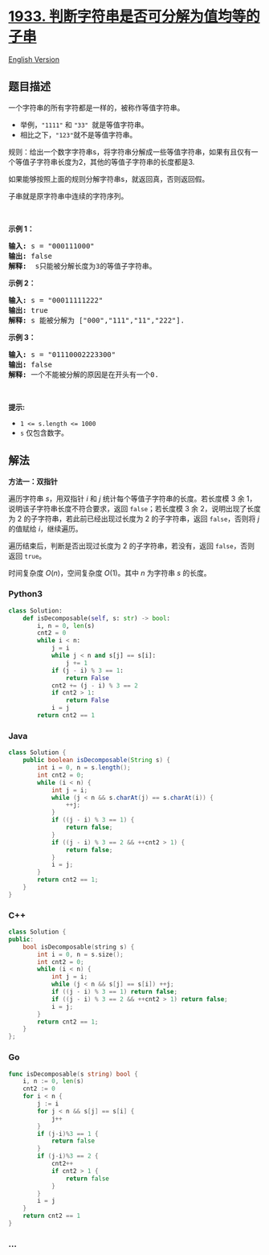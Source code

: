 # [1933. 判断字符串是否可分解为值均等的子串](https://leetcode.cn/problems/check-if-string-is-decomposable-into-value-equal-substrings)

[English Version](/solution/1900-1999/1933.Check%20if%20String%20Is%20Decomposable%20Into%20Value-Equal%20Substrings/README_EN.md)

## 题目描述

<!-- 这里写题目描述 -->

<p>一个字符串的所有字符都是一样的，被称作等值字符串。</p>

<ul>
	<li>举例，<code>"1111"</code> 和 <code>"33" </code>就是等值字符串。</li>
	<li>相比之下，<code>"123"</code>就不是等值字符串。</li>
</ul>

<p>规则：给出一个数字字符串s，将字符串分解成一些等值字符串，如果有且仅有一个等值子字符串长度为2，其他的等值子字符串的长度都是3.</p>

<p>如果能够按照上面的规则分解字符串s，就返回真，否则返回假。</p>

<p>子串就是原字符串中连续的字符序列。</p>

<p> </p>

<p><strong>示例 1：</strong></p>

<pre><strong>输入:</strong> s = "000111000"
<strong>输出:</strong> false
<strong>解释: </strong> s只能被分解长度为3的等值子字符串。
</pre>

<p><strong>示例 2：</strong></p>

<pre><strong>输入:</strong> s = "00011111222"
<strong>输出:</strong> true
<strong>解释: </strong>s 能被分解为 ["000","111","11","222"].
</pre>

<p><strong>示例 3：</strong></p>

<pre><strong>输入:</strong> s = "01110002223300"
<strong>输出:</strong> false
<strong>解释: </strong>一个不能被分解的原因是在开头有一个0.
</pre>

<p> </p>

<p><strong>提示:</strong></p>

<ul>
	<li><code>1 &lt;= s.length &lt;</code><code>= 1000</code></li>
	<li><code>s</code> 仅包含数字。</li>
</ul>

## 解法

<!-- 这里可写通用的实现逻辑 -->

**方法一：双指针**

遍历字符串 $s$，用双指针 $i$ 和 $j$ 统计每个等值子字符串的长度。若长度模 $3$ 余 $1$，说明该子字符串长度不符合要求，返回 `false`；若长度模 $3$ 余 $2$，说明出现了长度为 $2$ 的子字符串，若此前已经出现过长度为 $2$ 的子字符串，返回 `false`，否则将 $j$ 的值赋给 $i$，继续遍历。

遍历结束后，判断是否出现过长度为 $2$ 的子字符串，若没有，返回 `false`，否则返回 `true`。

时间复杂度 $O(n)$，空间复杂度 $O(1)$。其中 $n$ 为字符串 $s$ 的长度。

<!-- tabs:start -->

### **Python3**

<!-- 这里可写当前语言的特殊实现逻辑 -->

```python
class Solution:
    def isDecomposable(self, s: str) -> bool:
        i, n = 0, len(s)
        cnt2 = 0
        while i < n:
            j = i
            while j < n and s[j] == s[i]:
                j += 1
            if (j - i) % 3 == 1:
                return False
            cnt2 += (j - i) % 3 == 2
            if cnt2 > 1:
                return False
            i = j
        return cnt2 == 1
```

### **Java**

<!-- 这里可写当前语言的特殊实现逻辑 -->

```java
class Solution {
    public boolean isDecomposable(String s) {
        int i = 0, n = s.length();
        int cnt2 = 0;
        while (i < n) {
            int j = i;
            while (j < n && s.charAt(j) == s.charAt(i)) {
                ++j;
            }
            if ((j - i) % 3 == 1) {
                return false;
            }
            if ((j - i) % 3 == 2 && ++cnt2 > 1) {
                return false;
            }
            i = j;
        }
        return cnt2 == 1;
    }
}
```

### **C++**

```cpp
class Solution {
public:
    bool isDecomposable(string s) {
        int i = 0, n = s.size();
        int cnt2 = 0;
        while (i < n) {
            int j = i;
            while (j < n && s[j] == s[i]) ++j;
            if ((j - i) % 3 == 1) return false;
            if ((j - i) % 3 == 2 && ++cnt2 > 1) return false;
            i = j;
        }
        return cnt2 == 1;
    }
};
```

### **Go**

```go
func isDecomposable(s string) bool {
	i, n := 0, len(s)
	cnt2 := 0
	for i < n {
		j := i
		for j < n && s[j] == s[i] {
			j++
		}
		if (j-i)%3 == 1 {
			return false
		}
		if (j-i)%3 == 2 {
			cnt2++
			if cnt2 > 1 {
				return false
			}
		}
		i = j
	}
	return cnt2 == 1
}
```

### **...**

```

```

<!-- tabs:end -->
